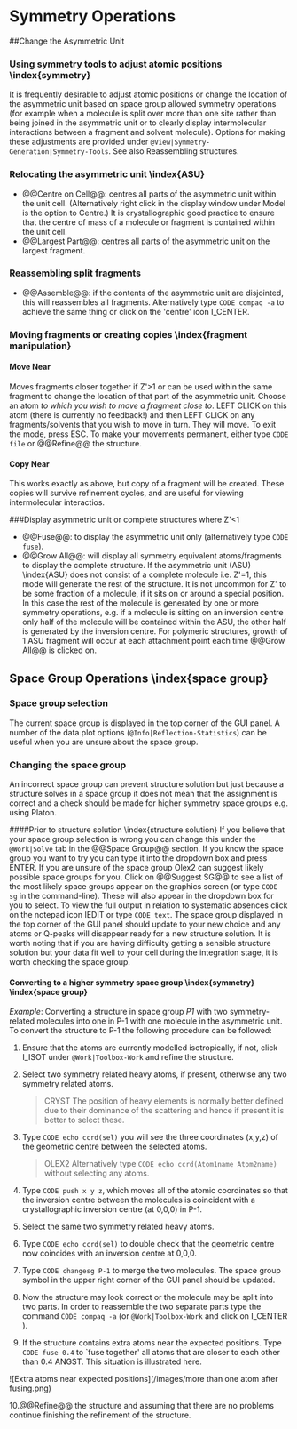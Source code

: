 # Symmetry Operations

##Change the Asymmetric Unit

### Using symmetry tools to adjust atomic positions \index{symmetry}
It is frequently desirable to adjust atomic positions or change the location of the asymmetric unit based on space group allowed symmetry operations (for example when a molecule is split over more than one site rather than being joined in the asymmetric unit or to clearly display intermolecular interactions between a fragment and solvent molecule). Options for making these adjustments are provided under `@View|Symmetry-Generation|Symmetry-Tools`. See also Reassembling structures.

### Relocating the asymmetric unit \index{ASU}
- @@Centre on Cell@@: centres all parts of the asymmetric unit within the unit cell. (Alternatively right click in the display window under Model is the option to Centre.) It is crystallographic good practice to ensure that the centre of mass of a molecule or fragment is contained within the unit cell.
- @@Largest Part@@: centres all parts of the asymmetric unit on the largest fragment. 

### Reassembling split fragments
- @@Assemble@@: if the contents of the asymmetric unit are disjointed, this will reassembles all fragments. Alternatively type `CODE compaq -a` to achieve the same thing or click on the 'centre' icon I_CENTER. 

### Moving fragments or creating copies \index{fragment manipulation}

#### Move Near
Moves fragments closer together if Z'>1 or can be used within the same fragment to change the location of that part of the asymmetric unit. Choose an atom *to which you wish to move a fragment close to*. LEFT CLICK on this atom (there is currently no feedback!) and then LEFT CLICK on any fragments/solvents that you wish to move in turn. They will move. To exit the mode, press ESC. To make your movements permanent, either type `CODE file` or @@Refine@@ the structure.

#### Copy Near
This works exactly as above, but copy of a fragment will be created. These copies will survive refinement cycles, and are useful for viewing intermolecular interactios.

###Display asymmetric unit or complete structures where Z'<1
- @@Fuse@@: to display the asymmetric unit only (alternatively type `CODE fuse`).
- @@Grow All@@: will display all symmetry equivalent atoms/fragments to display the complete structure.
If the asymmetric unit (ASU) \index{ASU} does not consist of a complete molecule i.e. Z'=1, this mode will generate the rest of the structure. It is not uncommon for Z' to be some fraction of a molecule, if it sits on or around a special position. In this case the rest of the molecule is generated by one or more symmetry operations, e.g. if a molecule is sitting on an inversion centre only half of the molecule will be contained within the ASU, the other half is generated by the inversion centre. For polymeric structures, growth of 1 ASU fragment will occur at each attachment point each time @@Grow All@@ is clicked on.

## Space Group Operations \index{space group}

### Space group selection
The current space group is displayed in the top corner of the GUI panel.
A number of the data plot options (`@Info|Reflection-Statistics`) can be useful when you are unsure about the space group.

### Changing the space group
An incorrect space group can prevent structure solution but just because a structure solves in a space group it does not mean that the assignment is correct and a check should be made for higher symmetry space groups e.g. using Platon.

####Prior to structure solution \index{structure solution}
If you believe that your space group selection is wrong you can change this under the `@Work|Solve` tab in the @@Space Group@@ section. 
If you know the space group you want to try you can type it into the dropdown box and press ENTER.
If you are unsure of the space group Olex2 can suggest likely possible space groups for you. Click on @@Suggest SG@@ to see a list of the most likely space groups appear on the graphics screen (or type `CODE sg` in the command-line). These will also appear in the dropdown box for you to select.
To view the full output in relation to systematic absences click on the notepad icon IEDIT or type `CODE text`. The space group displayed in the top corner of the GUI panel should update to your new choice and any atoms or Q-peaks will disappear ready for a new structure solution. It is worth noting that if you are having difficulty getting a sensible structure solution but your data fit well to your cell during the integration stage, it is worth checking the space group. 

#### Converting to a higher symmetry space group \index{symmetry} \index{space group}
*Example*: Converting a structure in space group *P1* with two symmetry-related molecules into one in P-1 with one molecule in the asymmetric unit. 
To convert the structure to P-1 the following procedure can be followed:

1. Ensure that the atoms are currently modelled isotropically, if not, click I_ISOT under `@Work|Toolbox-Work` and refine the structure.

2. Select two symmetry related heavy atoms, if present, otherwise any two symmetry related atoms.

    > CRYST The position of heavy elements is normally better defined due to their dominance of the scattering and hence if present it is better to select these.

3. Type `CODE echo ccrd(sel)` you will see the three coordinates (x,y,z) of the geometric centre between the selected atoms.

    > OLEX2 Alternatively type `CODE echo ccrd(Atom1name Atom2name)` without selecting any atoms.

4. Type `CODE push x y z`, which moves all of the atomic coordinates so that the inversion centre between the molecules is coincident with a crystallographic inversion centre (at 0,0,0) in P-1.

5. Select the same two symmetry related heavy atoms. 

6. Type `CODE echo ccrd(sel)` to double check that the geometric centre now coincides with an inversion centre at 0,0,0.

7. Type `CODE changesg P-1` to merge the two molecules. The space group symbol in the upper right corner of the GUI panel should be updated.

8. Now the structure may look correct or the molecule may be split into two parts. In order to reassemble the two separate parts type the command `CODE compaq -a` (or `@Work|Toolbox-Work` and click on I_CENTER ).

9. If the structure contains extra atoms near the expected positions. Type `CODE fuse 0.4` to `fuse together' all atoms that are closer to each other than 0.4 ANGST. This situation is illustrated here.

![Extra atoms near expected positions](/images/more than one atom after fusing.png)

10.@@Refine@@ the structure and assuming that there are no problems continue finishing the refinement of the structure.

